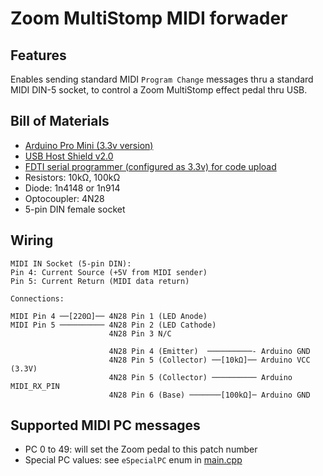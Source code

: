 
# Zoom MultiStomp MIDI forwader

## Features

Enables sending standard MIDI `Program Change` messages thru a standard MIDI DIN-5 socket, to control a Zoom MultiStomp effect pedal thru USB.

## Bill of Materials

- [Arduino Pro Mini (3.3v version)](img/APMv33.jpg)
- [USB Host Shield v2.0](img/UHSv2.jpg)
- [FDTI serial programmer (configured as 3.3v) for code upload](img/FSA.jpg)
- Resistors: 10kΩ, 100kΩ
- Diode: 1n4148 or 1n914
- Optocoupler: 4N28
- 5-pin DIN female socket

## Wiring

```
MIDI IN Socket (5-pin DIN):
Pin 4: Current Source (+5V from MIDI sender)
Pin 5: Current Return (MIDI data return)

Connections:

MIDI Pin 4 ──[220Ω]── 4N28 Pin 1 (LED Anode)
MIDI Pin 5 ────────── 4N28 Pin 2 (LED Cathode)
                      4N28 Pin 3 N/C

                      4N28 Pin 4 (Emitter)  ──────────- Arduino GND
                      4N28 Pin 5 (Collector) ──[10kΩ]── Arduino VCC (3.3V)
                      4N28 Pin 5 (Collector) ────────── Arduino MIDI_RX_PIN
                      4N28 Pin 6 (Base) ───────[100kΩ]─ Arduino GND
```

## Supported MIDI PC messages

- PC 0 to 49: will set the Zoom pedal to this patch number
- Special PC values: see `eSpecialPC` enum in [main.cpp](src/main.cpp)
